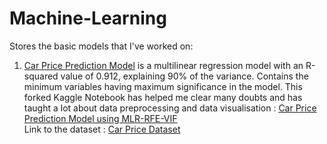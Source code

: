 # Machine-Learning
Stores the basic models that I've worked on:

1. <a href='https://github.com/harshallgarg/Machine-Learning-On-Google-Colab/blob/master/carPricePredictionEdited.ipynb'>Car Price Prediction Model</a> is a multilinear regression model with an R-squared value of 0.912, explaining 90% of the variance. Contains the minimum variables having maximum significance in the model. This forked Kaggle Notebook has helped me clear many doubts and has taught a lot about data preprocessing and data visualisation :  <a href='https://www.kaggle.com/harshallgarg/carprice-prediction-mlr-rfe-vif'>Car Price Prediction Model using MLR-RFE-VIF</a>
<br>Link to the dataset : <a href='https://github.com/harshallgarg/Machine-Learning/blob/master/CarPrice_Assignment.csv'>Car Price Dataset</a>
